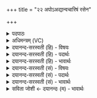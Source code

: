 +++
title = "२२ अपोऽअद्यान्वचारिषं रसेन"

+++
<details><summary>पदपाठः</summary>

अ॒पः। अ॒द्य। अनु॑। अ॒चा॒रि॒ष॒म्। रसे॑न। सम्। अ॒सृ॒क्ष्म॒हि॒। पय॑स्वान्। अ॒ग्ने॒। आ। अ॒ग॒म॒म्। तम्। मा॒। सम्। सृ॒ज॒। वर्च॑सा। प्र॒जयेति॑ प्र॒जया॑। च॒। धने॑न। च॒। २२।
</details>

<details><summary>अधिमन्त्रम् (VC)</summary>

- अग्निर्देवता
- प्रजापतिर्ऋषिः
- पङ्क्तिः
- पञ्चमः
</details>

<details><summary>दयानन्द-सरस्वती (हि) - विषयः</summary>

फिर अध्यापक और उपदेशक विषय को अगले मन्त्र में कहा है ॥
</details>

<details><summary>दयानन्द-सरस्वती (हि) - पदार्थः</summary>

पदार्थान्वयभाषाः -  हे (अग्ने) अग्नि के समान विद्वान् ! जो (पयस्वान्) प्रशंसित जल की विद्या से युक्त मैं तुझ को (आ, अगमम्) प्राप्त होऊँ वा (अद्य) आज (रसेन) मधुरादि रस से युक्त (अपः) जलों को (अन्वचारिषम्) अनुकूलता से पान करूँ, (तम्) उस (मा) मुझको (वर्चसा) साङ्गोपाङ्ग वेदाध्ययन (प्रजया) प्रजा (च) और (धनेन) धन से (च) भी (सम्, सृज) सम्यक् संयुक्त कर, जिससे ये लोग और मैं सब हम सुख के लिये (समसृक्ष्महि) संयुक्त होवें ॥२२ ॥
</details>

<details><summary>दयानन्द-सरस्वती (हि) - भावार्थः</summary>

भावार्थभाषाः -  यदि विद्वान् लोग पढ़ाने और उपदेश करने से अन्य लोगों को विद्वान् करें तो वे भी नित्य अधिक विद्यावाले हों ॥२२ ॥
</details>

<details><summary>दयानन्द-सरस्वती (सं) - विषयः</summary>

पुनरध्यापकोदेशकविषयमाह ॥
</details>

<details><summary>दयानन्द-सरस्वती (सं) - पदार्थः</summary>

पदार्थान्वयभाषाः -  हे अग्ने ! यः पयस्वानहं त्वामागममद्य रसेन सहापोऽन्वचारिषम्, तं मा वर्चसा प्रजया च धनेन च संसृज, यत इमेऽहं च सर्वे वयं सुखाय समसृक्ष्महि ॥२२ ॥
</details>

<details><summary>दयानन्द-सरस्वती (सं) - भावार्थः</summary>

भावार्थभाषाः -  यदि विद्वांसोऽध्यापनोपदेशाभ्यामन्यान् विदुषः कुर्युस्तर्हि तेऽपि प्रत्यहमधिकविद्याः स्युः ॥२२ ॥
</details>

<details><summary>सविता जोशी ← दयानन्दः (म) - भावार्थः</summary>

भावार्थभाषाः -  जर विद्वान लोकांनी आपल्या अध्यापनाने व उपदेशाने इतर लोकांना विद्वान केले तर तेही अधिक विद्वान होतील.
</details>